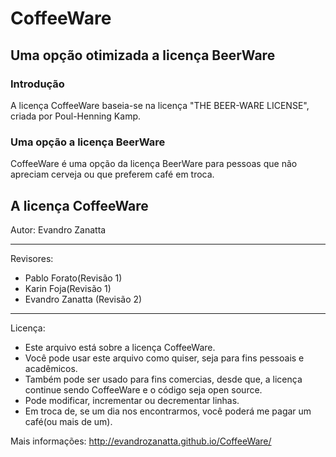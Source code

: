 # **CoffeeWare**
## Uma opção otimizada a licença BeerWare

### Introdução
A licença CoffeeWare baseia-se na licença "THE BEER-WARE LICENSE", criada por Poul-Henning Kamp.

### Uma opção a licença BeerWare
CoffeeWare é uma opção da licença BeerWare para pessoas que não apreciam cerveja ou que preferem café em troca.

## A licença CoffeeWare
Autor:
Evandro Zanatta

***

Revisores:
* Pablo Forato(Revisão 1)
* Karin Foja(Revisão 1)
* Evandro Zanatta (Revisão 2)

***
Licença:
* Este arquivo está sobre a licença CoffeeWare.
* Você pode usar este arquivo como quiser, seja para fins pessoais e acadêmicos.
* Também pode ser usado para fins comercias, desde que, a licença continue sendo CoffeeWare e o código seja open source.
* Pode modificar, incrementar ou decrementar linhas.
* Em troca de, se um dia nos encontrarmos, você poderá me pagar um café(ou mais de um).

Mais informações:
http://evandrozanatta.github.io/CoffeeWare/
